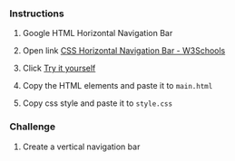 ### Instructions

1. Google HTML Horizontal Navigation Bar

2. Open link [CSS Horizontal Navigation Bar - W3Schools](https://www.w3schools.com/css/css_navbar_horizontal.asp)

3. Click [Try it yourself](https://www.w3schools.com/css/tryit.asp?filename=trycss_navbar_horizontal_black)

4. Copy the HTML elements and paste it to `main.html`

5. Copy css style and paste it to `style.css`

### Challenge

1. Create a vertical navigation bar
